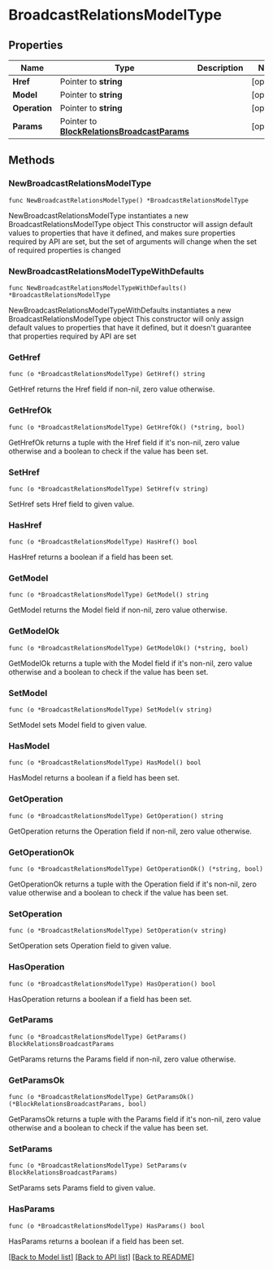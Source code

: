 # BroadcastRelationsModelType

## Properties

Name | Type | Description | Notes
------------ | ------------- | ------------- | -------------
**Href** | Pointer to **string** |  | [optional] 
**Model** | Pointer to **string** |  | [optional] 
**Operation** | Pointer to **string** |  | [optional] 
**Params** | Pointer to [**BlockRelationsBroadcastParams**](BlockRelationsBroadcastParams.md) |  | [optional] 

## Methods

### NewBroadcastRelationsModelType

`func NewBroadcastRelationsModelType() *BroadcastRelationsModelType`

NewBroadcastRelationsModelType instantiates a new BroadcastRelationsModelType object
This constructor will assign default values to properties that have it defined,
and makes sure properties required by API are set, but the set of arguments
will change when the set of required properties is changed

### NewBroadcastRelationsModelTypeWithDefaults

`func NewBroadcastRelationsModelTypeWithDefaults() *BroadcastRelationsModelType`

NewBroadcastRelationsModelTypeWithDefaults instantiates a new BroadcastRelationsModelType object
This constructor will only assign default values to properties that have it defined,
but it doesn't guarantee that properties required by API are set

### GetHref

`func (o *BroadcastRelationsModelType) GetHref() string`

GetHref returns the Href field if non-nil, zero value otherwise.

### GetHrefOk

`func (o *BroadcastRelationsModelType) GetHrefOk() (*string, bool)`

GetHrefOk returns a tuple with the Href field if it's non-nil, zero value otherwise
and a boolean to check if the value has been set.

### SetHref

`func (o *BroadcastRelationsModelType) SetHref(v string)`

SetHref sets Href field to given value.

### HasHref

`func (o *BroadcastRelationsModelType) HasHref() bool`

HasHref returns a boolean if a field has been set.

### GetModel

`func (o *BroadcastRelationsModelType) GetModel() string`

GetModel returns the Model field if non-nil, zero value otherwise.

### GetModelOk

`func (o *BroadcastRelationsModelType) GetModelOk() (*string, bool)`

GetModelOk returns a tuple with the Model field if it's non-nil, zero value otherwise
and a boolean to check if the value has been set.

### SetModel

`func (o *BroadcastRelationsModelType) SetModel(v string)`

SetModel sets Model field to given value.

### HasModel

`func (o *BroadcastRelationsModelType) HasModel() bool`

HasModel returns a boolean if a field has been set.

### GetOperation

`func (o *BroadcastRelationsModelType) GetOperation() string`

GetOperation returns the Operation field if non-nil, zero value otherwise.

### GetOperationOk

`func (o *BroadcastRelationsModelType) GetOperationOk() (*string, bool)`

GetOperationOk returns a tuple with the Operation field if it's non-nil, zero value otherwise
and a boolean to check if the value has been set.

### SetOperation

`func (o *BroadcastRelationsModelType) SetOperation(v string)`

SetOperation sets Operation field to given value.

### HasOperation

`func (o *BroadcastRelationsModelType) HasOperation() bool`

HasOperation returns a boolean if a field has been set.

### GetParams

`func (o *BroadcastRelationsModelType) GetParams() BlockRelationsBroadcastParams`

GetParams returns the Params field if non-nil, zero value otherwise.

### GetParamsOk

`func (o *BroadcastRelationsModelType) GetParamsOk() (*BlockRelationsBroadcastParams, bool)`

GetParamsOk returns a tuple with the Params field if it's non-nil, zero value otherwise
and a boolean to check if the value has been set.

### SetParams

`func (o *BroadcastRelationsModelType) SetParams(v BlockRelationsBroadcastParams)`

SetParams sets Params field to given value.

### HasParams

`func (o *BroadcastRelationsModelType) HasParams() bool`

HasParams returns a boolean if a field has been set.


[[Back to Model list]](../README.md#documentation-for-models) [[Back to API list]](../README.md#documentation-for-api-endpoints) [[Back to README]](../README.md)


